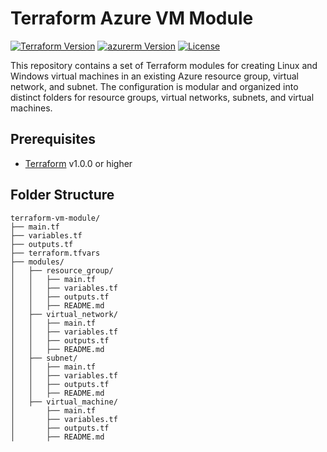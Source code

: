 # Terraform Azure VM Module

[![Terraform Version](https://img.shields.io/badge/Terraform-v1.0.0%2B-blue)](https://www.terraform.io/downloads.html)
[![azurerm Version](https://img.shields.io/badge/azurerm-v3.86.0-blue)](https://registry.terraform.io/providers/hashicorp/azurerm/latest)
[![License](https://img.shields.io/badge/License-MIT-green)](https://opensource.org/licenses/MIT)


This repository contains a set of Terraform modules for creating Linux and Windows virtual machines in an existing Azure resource group, virtual network, and subnet. The configuration is modular and organized into distinct folders for resource groups, virtual networks, subnets, and virtual machines.

## Prerequisites

- [Terraform](https://www.terraform.io/downloads.html) v1.0.0 or higher

## Folder Structure

```plaintext
terraform-vm-module/
├── main.tf
├── variables.tf
├── outputs.tf
├── terraform.tfvars
├── modules/
│   ├── resource_group/
│   │   ├── main.tf
│   │   ├── variables.tf
│   │   ├── outputs.tf
│   │   ├── README.md
│   ├── virtual_network/
│   │   ├── main.tf
│   │   ├── variables.tf
│   │   ├── outputs.tf
│   │   ├── README.md
│   ├── subnet/
│   │   ├── main.tf
│   │   ├── variables.tf
│   │   ├── outputs.tf
│   │   ├── README.md
│   ├── virtual_machine/
│       ├── main.tf
│       ├── variables.tf
│       ├── outputs.tf
│       ├── README.md
